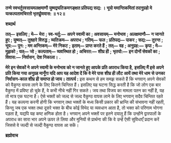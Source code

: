 **तन्मे स्वभर्तुरवसायमलक्षमाणौ** **युष्मद्व्यतिक्रमगङ्क्षत प्रतिपद्य सद्य: ।** **भूयो ममान्तिकमितां तदनुग्रहो मे** **यत्कल्पतामचिरतो भृतयोॢववास: ॥ १२॥** 

**शब्दार्थ** 

**तत्—** **इसलिए** **; मे—** **मेरा** **; स्व-भर्तु:—** **अपने स्वामी का** **; अवसायम्—** **मनोभाव** **; अलक्षमाणौ—** **न जानते हुए** **; युष्मत्—** **तुश्हारे** **विरुद्ध** **; व्यतिक्रम—** **अपराध** **; गतिम्—** **फल** **; प्रतिपद्य—** **पाकर** **; सद्य:—** **तुरन्त** **; भूय:—** **पुन:** **; मम अन्तिकम्—** **मेरे निकट** **;** **इताम्—** **प्राप्त करते हैं** **; तत्—** **वह** **; अनुग्रह:—** **कृपा** **; मे—** **मुझको** **; यत्—** **जो** **; कल्पताम्—** **व्यवस्थित हो** **; अचिरत:—** **शीघ्र ही** **;** **भृतयो:—** **इन दोनों सेवकों का** **; विवास:—** **निर्वासन, देश निकाला।** **.** 

**मेरे इन सेवकों ने अपने स्वामी के मनोभाव को न जानते हुए आपके प्रति अपराध किया है,** **इसलिए मैं इसे अपने प्रति किया गया अनुग्रह मानूँगा यदि आप यह आदेश दें कि वे मेरे पास** **शीघ्र ही लौट आयें तथा मेरे धाम से उनका निर्वासन-काल शीघ्र ही समाप्त हो जाय।** **तात्पर्य :** इस कथन से हम समझ सकते हैं कि भगवान् अपने सेवकों को वैकुण्ठ वापस लाने के लिए कितने चिन्तित हैं। इसलिए यह घटना सिद्ध करती है कि जो लोग एक बार वैकुण्ठ में प्रविष्ट हो चुके हैं, वे कभी नीचे नहीं गिर सकते। जय तथा विजय का मामला पतन का नहीं है, यह तो मात्र एक घटना है। ऐसे भक्तों को जल्द से जल्द वैकुण्ठ वापस लाने के लिए भगवान् सदैव चिन्तित रहते हैं। यह कल्पना करनी होगी कि भगवान् तथा भक्तों के मध्य किसी प्रकार की भ्रान्ति की संभावना नहीं रहती, किन्तु जब एक भक्त तथा दूसरे भक्त के बीच कोई विभेद या व्यवधान आता है, तो भक्त को परिणाम भोगना पड़ता है, यद्यपि यह कष्ट क्षणिक होता है। भगवान् अपने भक्तों पर इतने दयालु हैं कि उन्होंने द्वारपालों के अपराध का सारा भार अपने ऊपर ले लिया और मुनियों से प्रार्थना की कि वे उन्हें ऐसी सुविधाएँ प्रदान करें जिससे वे जल्दी से जल्दी वैकुण्ठ वापस आ सकें।  

**ब्रह्मोवाच** 